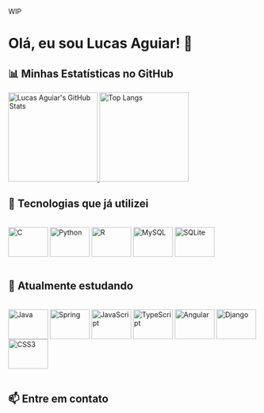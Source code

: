 WIP

# Olá, eu sou Lucas Aguiar! 👋

## 📊 Minhas Estatísticas no GitHub

<a href="https://github.com/aguiarlucas2703">
  <img height="180em" src="https://github-readme-stats.vercel.app/api?username=aguiarlucas2703&show_icons=true&theme=dark&include_all_commits=true&count_private=true" alt="Lucas Aguiar's GitHub Stats"/>
</a>
<a href="https://github.com/aguiarlucas2703">
  <img height="180em" src="https://github-readme-stats.vercel.app/api/top-langs/?username=aguiarlucas2703&layout=compact&theme=dark" alt="Top Langs"/>
</a>

<br/>

## 🚀 Tecnologias que já utilizei

<div style="display: inline_block"><br>
  <img align="center" alt="C" height="60" width="80" src="https://img.shields.io/badge/C-00599C?style=for-the-badge&logo=c&logoColor=white">
  <img align="center" alt="Python" height="60" width="80" src="https://img.shields.io/badge/Python-3776AB?style=for-the-badge&logo=python&logoColor=white">
  <img align="center" alt="R" height="60" width="80" src="https://img.shields.io/badge/R-276DC3?style=for-the-badge&logo=r&logoColor=white">
  <img align="center" alt="MySQL" height="60" width="80" src="https://img.shields.io/badge/MySQL-4479A1?style=for-the-badge&logo=mysql&logoColor=white">
  <img align="center" alt="SQLite" height="60" width="80" src="https://img.shields.io/badge/SQLite-003B57?style=for-the-badge&logo=sqlite&logoColor=white">
</div>
</div>

<br/>

## 🌱 Atualmente estudando

<div style="display: inline_block"><br>
  <img align="center" alt="Java" height="60" width="80" src="https://img.shields.io/badge/Java-ED8B00?style=for-the-badge&logo=java&logoColor=white">
  <img align="center" alt="Spring" height="60" width="80" src="https://img.shields.io/badge/Spring-6DB33F?style=for-the-badge&logo=spring&logoColor=white">
  <img align="center" alt="JavaScript" height="60" width="80" src="https://img.shields.io/badge/JavaScript-F7DF1E?style=for-the-badge&logo=javascript&logoColor=black">
  <img align="center" alt="TypeScript" height="60" width="80" src="https://img.shields.io/badge/TypeScript-3178C6?style=for-the-badge&logo=typescript&logoColor=white">
  <img align="center" alt="Angular" height="60" width="80" src="https://img.shields.io/badge/Angular-DD0031?style=for-the-badge&logo=angular&logoColor=white">
  <img align="center" alt="Django" height="60" width="80" src="https://img.shields.io/badge/Django-092E20?style=for-the-badge&logo=django&logoColor=white">
  <img align="center" alt="CSS3" height="60" width="80" src="https://img.shields.io/badge/CSS3-1572B6?style=for-the-badge&logo=css3&logoColor=white">
</div>

<br/>

## 📫 Entre em contato
